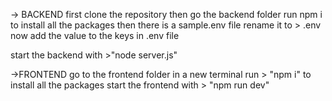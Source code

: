 -> BACKEND
first clone the repository
then go the backend folder
run npm i to install all the packages
then there is a sample.env file rename it to > .env
now add the value to the keys in .env file 

start the backend with >"node server.js"

->FRONTEND
go to the frontend folder in a new terminal 
run > "npm i" to install all the packages
start the frontend with > "npm run dev"



